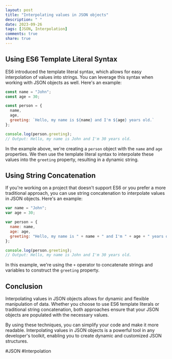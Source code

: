 ```yaml
---
layout: post
title: "Interpolating values in JSON objects"
description: " "
date: 2023-09-26
tags: [JSON, Interpolation]
comments: true
share: true
---
```


## Using ES6 Template Literal Syntax

ES6 introduced the template literal syntax, which allows for easy interpolation of values into strings. You can leverage this syntax when working with JSON objects as well. Here's an example:

```javascript
const name = "John";
const age = 30;

const person = {
  name,
  age,
  greeting: `Hello, my name is ${name} and I'm ${age} years old.`
};

console.log(person.greeting);
// Output: Hello, my name is John and I'm 30 years old.
```

In the example above, we're creating a `person` object with the `name` and `age` properties. We then use the template literal syntax to interpolate these values into the `greeting` property, resulting in a dynamic string.

## Using String Concatenation

If you're working on a project that doesn't support ES6 or you prefer a more traditional approach, you can use string concatenation to interpolate values in JSON objects. Here's an example:

```javascript
var name = "John";
var age = 30;

var person = {
  name: name,
  age: age,
  greeting: "Hello, my name is " + name + " and I'm " + age + " years old."
};

console.log(person.greeting);
// Output: Hello, my name is John and I'm 30 years old.
```

In this example, we're using the `+` operator to concatenate strings and variables to construct the `greeting` property.

## Conclusion

Interpolating values in JSON objects allows for dynamic and flexible manipulation of data. Whether you choose to use ES6 template literals or traditional string concatenation, both approaches ensure that your JSON objects are populated with the necessary values.

By using these techniques, you can simplify your code and make it more readable. Interpolating values in JSON objects is a powerful tool in any developer's toolkit, enabling you to create dynamic and customized JSON structures. 

#JSON #Interpolation